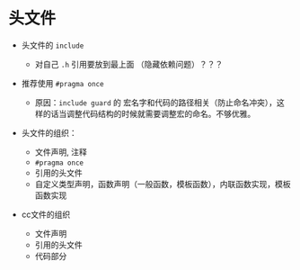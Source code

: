 # 头文件

* 头文件的 `include`
  * 对自己 `.h` 引用要放到最上面 （隐藏依赖问题）？？？

* 推荐使用 `#pragma once`

  * 原因：`include guard` 的 宏名字和代码的路径相关（防止命名冲突），这样的话当调整代码结构的时候就需要调整宏的命名。不够优雅。

* 头文件的组织：

  * 文件声明, 注释
  * `#pragma once`
  * 引用的头文件
  * 自定义类型声明，函数声明（一般函数，模板函数），内联函数实现，模板函数实现

* cc文件的组织

  * 文件声明
  * 引用的头文件
  * 代码部分

  